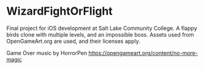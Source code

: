 # WizardFightOrFlight
Final project for iOS development at Salt Lake Community College. A flappy birds clone with multiple levels, and an impossible boss.
Assets used from OpenGameArt.org are used, and their licenses apply.

Game Over music by HorrorPen https://opengameart.org/content/no-more-magic
